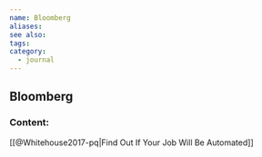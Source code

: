 ```yaml
---
name: Bloomberg
aliases:
see also:
tags:
category:
  - journal
---
```


## Bloomberg

### Content:
[[@Whitehouse2017-pq|Find Out If Your Job Will Be Automated]]
